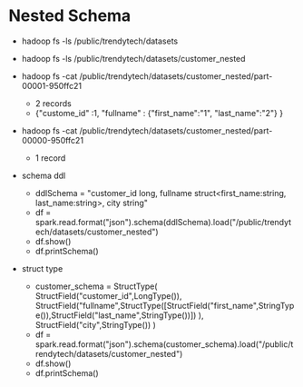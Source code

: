 # Nested Schema
- hadoop fs -ls /public/trendytech/datasets

- hadoop fs -ls /public/trendytech/datasets/customer_nested

- hadoop fs -cat /public/trendytech/datasets/customer_nested/part-00001-950ffc21
    - 2 records
    - {"custome_id" :1, "fullname" : {"first_name":"1", "last_name":"2"} }

- hadoop fs -cat /public/trendytech/datasets/customer_nested/part-00000-950ffc21
    - 1 record

- schema ddl
    - ddlSchema = "customer_id long, fullname struct<first_name:string, last_name:string>, city string"
    - df = spark.read.format("json").schema(ddlSchema).load("/public/trendytech/datasets/customer_nested")
    - df.show()
    - df.printSchema()


- struct type
    - customer_schema = StructType(
        StructField("customer_id",LongType()),
        StructField("fullname",StructType([StructField("first_name",StringType()),StructField("last_name",StringType())]) ),
        StructField("city",StringType())
    )
    - df = spark.read.format("json").schema(customer_schema).load("/public/trendytech/datasets/customer_nested")
    - df.show()
    - df.printSchema()    

    


